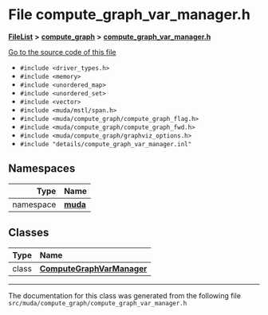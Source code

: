 

# File compute\_graph\_var\_manager.h



[**FileList**](files.md) **>** [**compute\_graph**](dir_b4aad8ec408afb185bc8426846668e86.md) **>** [**compute\_graph\_var\_manager.h**](compute__graph__var__manager_8h.md)

[Go to the source code of this file](compute__graph__var__manager_8h_source.md)



* `#include <driver_types.h>`
* `#include <memory>`
* `#include <unordered_map>`
* `#include <unordered_set>`
* `#include <vector>`
* `#include <muda/mstl/span.h>`
* `#include <muda/compute_graph/compute_graph_flag.h>`
* `#include <muda/compute_graph/compute_graph_fwd.h>`
* `#include <muda/compute_graph/graphviz_options.h>`
* `#include "details/compute_graph_var_manager.inl"`













## Namespaces

| Type | Name |
| ---: | :--- |
| namespace | [**muda**](namespacemuda.md) <br> |


## Classes

| Type | Name |
| ---: | :--- |
| class | [**ComputeGraphVarManager**](classmuda_1_1_compute_graph_var_manager.md) <br> |



















































------------------------------
The documentation for this class was generated from the following file `src/muda/compute_graph/compute_graph_var_manager.h`

